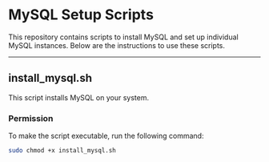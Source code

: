 # MySQL Setup Scripts

This repository contains scripts to install MySQL and set up individual MySQL instances. Below are the instructions to use these scripts.

---

## install_mysql.sh

This script installs MySQL on your system.

### Permission
To make the script executable, run the following command:

```bash
sudo chmod +x install_mysql.sh
